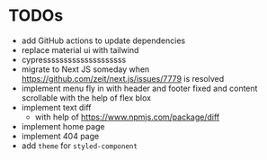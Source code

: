 # TODOs

- add GitHub actions to update dependencies
- replace material ui with tailwind
- cypressssssssssssssssssss
- migrate to Next JS someday when https://github.com/zeit/next.js/issues/7779 is
  resolved
- implement menu fly in with header and footer fixed and content scrollable with
  the help of flex blox
- implement text diff
  - with help of https://www.npmjs.com/package/diff
- implement home page
- implement 404 page
- add `theme` for `styled-component`
